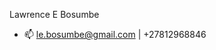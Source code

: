 Lawrence E Bosumbe
- 📫 le.bosumbe@gmail.com | +27812968846

<!---
lawrencebosumbe/lawrencebosumbe is a ✨ special ✨ repository because its `README.md` (this file) appears on your GitHub profile.
You can click the Preview link to take a look at your changes.
--->  
